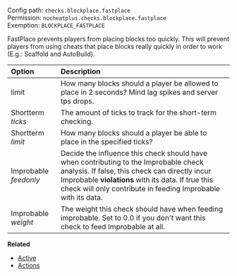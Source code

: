 Config path: `checks.blockplace.fastplace`  
Permission: `nocheatplus.checks.blockplace.fastplace`  
Exemption: `BLOCKPLACE_FASTPLACE`  

FastPlace prevents players from placing blocks too quickly. This will prevent players from using cheats that place blocks really quickly in order to work (E.g.: Scaffold and AutoBuild).

| Option             | Description |
| :--------------    | :---------- |
| limit              | How many blocks should a player be allowed to place in 2 seconds? Mind lag spikes and server tps drops.|
| Shortterm _ticks_  | The amount of ticks to track for the short-term checking.|
| Shortterm _limit_  | How many blocks should a player be able to place in the specified ticks? |
| Improbable _feedonly_ | Decide the influence this check should have when contributing to the Improbable check analysis. If false, this check can directly incur Improbable **violations** with its data. If true this check will only contribute in feeding Improbable with its data.|
| Improbable _weight_ |The weight this check should have when feeding improbable. Set to 0.0 if you don't want this check to feed Improbable at all.|


**Related**  
* [Active](https://github.com/Updated-NoCheatPlus/Docs/blob/master/Settings/General.md#active)
* [Actions](https://github.com/Updated-NoCheatPlus/Docs/blob/master/Settings/General.md#actions)

